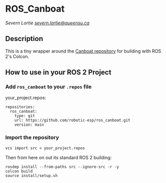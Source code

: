 # ROS_Canboat
*Severn Lortie <severn.lortie@queensu.ca>*

## Description

This is a tiny wrapper around the [Canboat repository](https://github.com/canboat/canboat) for building with ROS 2's Colcon.

## How to use in your ROS 2 Project

### Add `ros_canboat` to your `.repos` file

your_project.repos:
```
repositories:
  ros_canboat:
    type: git
    url: https://github.com/robotic-esp/ros_canboat.git
    version: main
```

### Import the repository

`vcs import src < your_project.repos`

Then from here on out its standard ROS 2 building:

```
rosdep install --from-paths src --ignore-src -r -y
colcon build
source install/setup.sh
```
